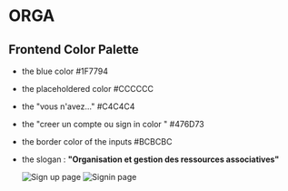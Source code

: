 # ORGA
## Frontend Color Palette 
* the blue color #1F7794
* the placeholdered color #CCCCCC
* the "vous n'avez..." #C4C4C4
* the "creer un compte ou sign in color " #476D73
* the border color of the inputs #BCBCBC
* the slogan : **"Organisation  et gestion des ressources associatives"**

  ![Sign up page](https://github.com/Y0srgh/ORGA/assets/123276556/6277d439-6eef-4a87-9c63-4b29dbb4d6c7)
![Signin page](https://github.com/Y0srgh/ORGA/assets/123276556/a97d5b8b-305d-4e13-b70f-eaee701c70fa)
